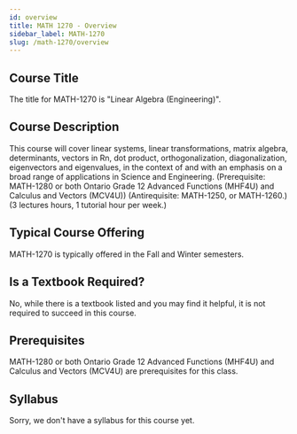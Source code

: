 ```yaml
---
id: overview
title: MATH 1270 - Overview
sidebar_label: MATH-1270
slug: /math-1270/overview
---
```


## Course Title

The title for MATH-1270 is "Linear Algebra (Engineering)".

## Course Description

This course will cover linear systems, linear transformations, matrix algebra, determinants, vectors in Rn, dot product, orthogonalization, diagonalization, eigenvectors and eigenvalues, in the context of and with an emphasis on a broad range of applications in Science and Engineering. (Prerequisite: MATH-1280 or both Ontario Grade 12 Advanced Functions (MHF4U) and Calculus and Vectors (MCV4U)) (Antirequisite: MATH-1250, or MATH-1260.) (3 lectures hours, 1 tutorial hour per week.)

## Typical Course Offering

MATH-1270 is typically offered in the Fall and Winter semesters.

## Is a Textbook Required?

No, while there is a textbook listed and you may find it helpful, it is not required to succeed in this course.

## Prerequisites

MATH-1280 or both Ontario Grade 12 Advanced Functions (MHF4U) and Calculus and Vectors (MCV4U) are prerequisites for this class.

## Syllabus

Sorry, we don't have a syllabus for this course yet.
